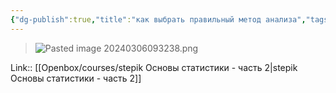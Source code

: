 ```yaml
---
{"dg-publish":true,"title":"как выбрать правильный метод анализа","tags":["quotes"],"date":"2024-03-06T09:32:36+03:00","modified_at":"2024-03-26T09:51:41+03:00","aliases":"как выбрать правильный метод анализа","dg-path":"/quotes/202403060932.md","permalink":"/quotes/202403060932/","dgPassFrontmatter":true}
---
```



> ![Pasted image 20240306093238.png](/openbox/assets/img/Pasted%20image%2020240306093238.png)

Link:: [[Openbox/courses/stepik Основы статистики - часть 2\|stepik Основы статистики - часть 2]]
